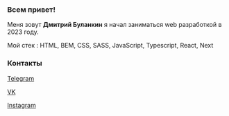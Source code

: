 ### Всем привет!

Меня зовут **Дмитрий Буланкин** я начал заниматься web разработкой в 2023 году.

Мой стек : HTML, BEM, CSS, SASS, JavaScript, Typescript, React, Next

### Контакты

[Telegram](https://t.me/SWED_DIMA)

[VK](https://vk.com/dimaswed)

[Instagram](https://www.instagram.com/dima.swed/)
